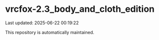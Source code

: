 # vrcfox-2.3_body_and_cloth_edition

Last updated: 2025-06-22 00:19:22

This repository is automatically maintained.
